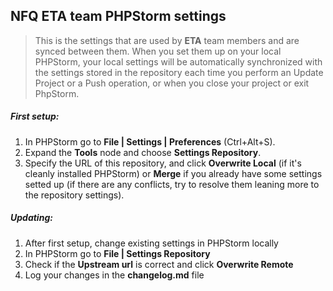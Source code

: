 ## NFQ ETA team PHPStorm settings
> This is the settings that are used by **ETA** team members and are synced between them. When you set them up on your local PHPStorm, your local settings will be automatically synchronized with the settings stored in the repository each time you perform an Update Project or a Push operation, or when you close your project or exit PhpStorm.

##### First setup:
1. In PHPStorm go to **File | Settings | Preferences** (Ctrl+Alt+S).
2. Expand the **Tools** node and choose **Settings Repository**.
3. Specify the URL of this repository, and click **Overwrite Local** (if it's cleanly installed PHPStorm) or **Merge** if you already have some settings setted up (if there are any conflicts, try to resolve them leaning more to the repository settings).

##### Updating:
1. After first setup, change existing settings in PHPStorm locally
2. In PHPStorm go to **File | Settings Repository**
3. Check if the **Upstream url** is correct and click **Overwrite Remote**
4. Log your changes in the **changelog.md** file
